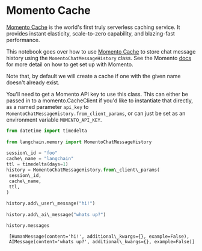 # Momento Cache

[Momento Cache](https://docs.momentohq.com/) is the world's first truly serverless caching service. It provides instant elasticity, scale-to-zero
capability, and blazing-fast performance.

This notebook goes over how to use [Momento Cache](https://www.gomomento.com/services/cache) to store chat message history using the `MomentoChatMessageHistory` class. See the Momento [docs](https://docs.momentohq.com/getting-started) for more detail on how to get set up with Momento.

Note that, by default we will create a cache if one with the given name doesn't already exist.

You'll need to get a Momento API key to use this class. This can either be passed in to a momento.CacheClient if you'd like to instantiate that directly, as a named parameter `api_key` to `MomentoChatMessageHistory.from_client_params`, or can just be set as an environment variable `MOMENTO_API_KEY`.

```python
from datetime import timedelta  
  
from langchain.memory import MomentoChatMessageHistory  
  
session\_id = "foo"  
cache\_name = "langchain"  
ttl = timedelta(days=1)  
history = MomentoChatMessageHistory.from\_client\_params(  
 session\_id,  
 cache\_name,  
 ttl,  
)  
  
history.add\_user\_message("hi!")  
  
history.add\_ai\_message("whats up?")  

```

```python
history.messages  

```

```text
 [HumanMessage(content='hi!', additional\_kwargs={}, example=False),  
 AIMessage(content='whats up?', additional\_kwargs={}, example=False)]  

```
